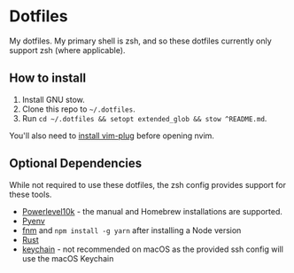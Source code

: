 # Dotfiles

My dotfiles. My primary shell is zsh, and so these dotfiles currently only support zsh (where applicable).

## How to install

1. Install GNU stow.
2. Clone this repo to `~/.dotfiles`.
3. Run `cd ~/.dotfiles && setopt extended_glob && stow ^README.md`.

You'll also need to [install vim-plug](https://github.com/junegunn/vim-plug) before opening nvim.

## Optional Dependencies

While not required to use these dotfiles, the zsh config provides support for these tools.

- [Powerlevel10k](https://github.com/romkatv/powerlevel10k#installation) - the manual and Homebrew installations are supported.
- [Pyenv](https://github.com/pyenv/pyenv-installer#installation--update--uninstallation)
- [fnm](https://github.com/Schniz/fnm#installation) and `npm install -g yarn` after installing a Node version
- [Rust](https://www.rust-lang.org/tools/install)
- [keychain](https://www.funtoo.org/Keychain) - not recommended on macOS as the provided ssh config will use the macOS Keychain

